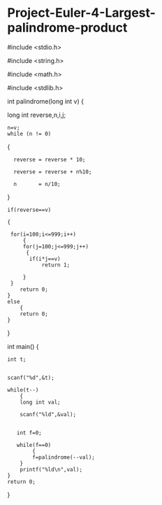 # Project-Euler-4-Largest-palindrome-product
#include <stdio.h>

#include <string.h>

#include <math.h>

#include <stdlib.h>


int palindrome(long int v)
{
   
 
 long int reverse,n,i,j;
    
    n=v;
    while (n != 0)
   {
      
      reverse = reverse * 10;
      
      reverse = reverse + n%10;
      
      n       = n/10;
   }
    
    if(reverse==v)
    
    {
     
     for(i=100;i<=999;i++)
         {
         for(j=100;j<=999;j++)
          {
           if(i*j==v)
               return 1;

         }
     }
        return 0;
    }
    else
        {
        return 0;
    }
}

int main() {

    int t;
    
    
    scanf("%d",&t);
    
    while(t--)
        {
        long int val;
        
        scanf("%ld",&val);
        
        
       int f=0;
       
       while(f==0)
            {
            f=palindrome(--val);
        }
        printf("%ld\n",val);
    }
    return 0;
}
